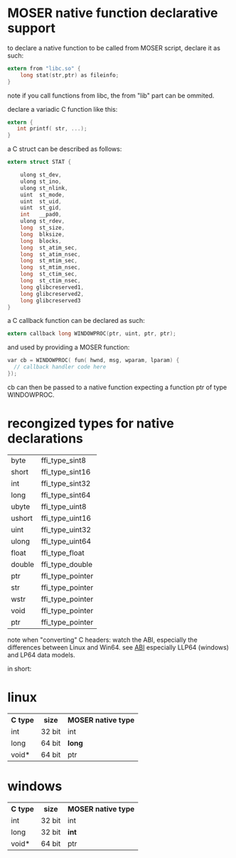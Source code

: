 # MOSER native function declarative support

to declare a native function to be called from MOSER script, declare it as such:

``` C
extern from "libc.so" {
    long stat(str,ptr) as fileinfo;
}
```

note if you call functions from libc, the from "lib" part can be ommited.

declare a variadic C function like this:

``` C
extern {
   int printf( str, ...);
}
``` 

a C struct can be described as follows:


``` C
extern struct STAT {

    ulong st_dev,
    ulong st_ino,
    ulong st_nlink,
    uint  st_mode,
    uint  st_uid,
    uint  st_gid,
    int   __pad0,
    ulong st_rdev,
    long  st_size,
    long  blksize,
    long  blocks,
    long  st_atim_sec,
    long  st_atim_nsec,
    long  st_mtim_sec,
    long  st_mtim_nsec,
    long  st_ctim_sec,
    long  st_ctim_nsec,
    long glibcreserved1,
    long glibcreserved2,
    long glibcreserved3
}
``` 

a C callback function can be declared as such:

``` C
extern callback long WINDOWPROC(ptr, uint, ptr, ptr);
```

and used by providing a MOSER function:

```C
var cb = WINDOWPROC( fun( hwnd, msg, wparam, lparam) {
  // callback handler code here  
});
```

cb can then be passed to a native function expecting a function ptr of type WINDOWPROC.

# recongized types for native declarations

<table>
 <tr>
  <td>byte</td><td>ffi_type_sint8</td>
 </tr>
 <tr>
  <td>short</td><td>ffi_type_sint16</td>
 </tr>
 <tr>
  <td>int</td><td>ffi_type_sint32</td>
 </tr>
 <tr>
  <td>long</td><td>ffi_type_sint64</td>
 </tr>
 <tr>
  <td>ubyte</td><td>ffi_type_uint8</td>
 </tr>
 <tr>
  <td>ushort</td><td>ffi_type_uint16</td>
 </tr>
 <tr>
  <td>uint</td><td>ffi_type_uint32</td>
 </tr>
 <tr>
  <td>ulong</td><td>ffi_type_uint64</td>
 </tr>
 <tr>
  <td>float</td><td>ffi_type_float</td>
 </tr>
 <tr>
  <td>double</td><td>ffi_type_double</td>
 </tr>
 <tr>
  <td>ptr</td><td>ffi_type_pointer</td>
 </tr>
 <tr>
  <td>str</td><td>ffi_type_pointer</td>
 </tr>
 <tr>
  <td>wstr</td><td>ffi_type_pointer</td>
 </tr>
 <tr>
  <td>void</td><td>ffi_type_pointer</td>
 </tr>
 <tr>
  <td>ptr</td><td>ffi_type_pointer</td>
 </tr>
</table>

note when "converting" C headers: watch the ABI, especially the differences between Linux and Win64. see
[ABI](https://en.cppreference.com/w/cpp/language/types) especially LLP64 (windows) and LP64 data models.

in short:

# linux
<table>
 <tr>
  <th>C type</th>
  <th>size</th>
  <th>MOSER native type</th>
 </tr>
 <tr>
  <td>int</td>
  <td>32 bit</td>
  <td>int</td>
 </tr>
 <tr>
  <td>long</td>
  <td>64 bit</td>
  <td><b>long</b></td>
 </tr>
 <tr>
  <td>void*</td>
  <td>64 bit</td>
  <td>ptr</td>
 </tr>
</table>

# windows
<table>
 <tr>
  <th>C type</th>
  <th>size</th>
  <th>MOSER native type</th>
 </tr>
 <tr>
  <td>int</td>
  <td>32 bit</td>
  <td>int</td>
 </tr>
 <tr>
  <td>long</td>
  <td>32 bit</td>
  <td><b>int</b></td>
 </tr>
 <tr>
  <td>void*</td>
  <td>64 bit</td>
  <td>ptr</td>
 </tr>
</table>